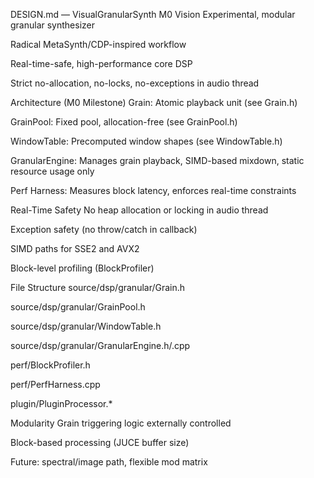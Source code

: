 DESIGN.md — VisualGranularSynth M0
Vision
Experimental, modular granular synthesizer

Radical MetaSynth/CDP-inspired workflow

Real-time-safe, high-performance core DSP

Strict no-allocation, no-locks, no-exceptions in audio thread

Architecture (M0 Milestone)
Grain: Atomic playback unit (see Grain.h)

GrainPool: Fixed pool, allocation-free (see GrainPool.h)

WindowTable: Precomputed window shapes (see WindowTable.h)

GranularEngine: Manages grain playback, SIMD-based mixdown, static resource usage only

Perf Harness: Measures block latency, enforces real-time constraints

Real-Time Safety
No heap allocation or locking in audio thread

Exception safety (no throw/catch in callback)

SIMD paths for SSE2 and AVX2

Block-level profiling (BlockProfiler)

File Structure
source/dsp/granular/Grain.h

source/dsp/granular/GrainPool.h

source/dsp/granular/WindowTable.h

source/dsp/granular/GranularEngine.h/.cpp

perf/BlockProfiler.h

perf/PerfHarness.cpp

plugin/PluginProcessor.*

Modularity
Grain triggering logic externally controlled

Block-based processing (JUCE buffer size)

Future: spectral/image path, flexible mod matrix

